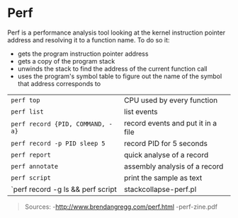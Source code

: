 # Perf
Perf is a performance analysis tool looking at the kernel instruction pointer address and resolving it to a function name. To do so it:
- gets the program instruction pointer address
- gets a copy of the program stack
- unwinds the stack to find the address of the current function call
- uses the program's symbol table to figure out the name of the symbol that address corresponds to

|||
| :- | :- |
| `perf top` | CPU used by every function |
| `perf list` | list events |
| `perf record {PID, COMMAND, -a}` | record events and put it in a file |
| `perf record -p PID sleep 5` | record PID for 5 seconds |
| `perf report` | quick analyse of a record |
| `perf annotate` | assembly analysis of a record |
| `perf script` | print the sample as text |
| `perf record -g ls && perf script | stackcollapse-perf.pl | flamegraph.pl > graph.svg` | create a flamegraph from a sample (`firefox ./graph.svg`) |

>Sources:
>-http://www.brendangregg.com/perf.html
>-perf-zine.pdf
